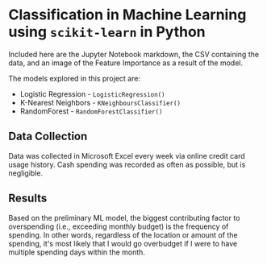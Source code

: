 # Classification in Machine Learning using `scikit-learn` in Python

Included here are the Jupyter Notebook markdown, the CSV containing the data, and an image of the Feature Importance as a result of the model.

The models explored in this project are:
* Logistic Regression - `LogisticRegression()`
* K-Nearest Neighbors - `KNeighboursClassifier()`
* RandomForest - `RandomForestClassifier()`

## Data Collection

Data was collected in Microsoft Excel every week via online credit card usage history. Cash spending was recorded as often as possible, but is negligible. 

## Results

Based on the preliminary ML model, the biggest contributing factor to overspending (i.e., exceeding monthly budget) is the frequency of spending. In other words, regardless of the location or amount of the spending, it's most likely that I would go overbudget if I were to have multiple spending days within the month. 
